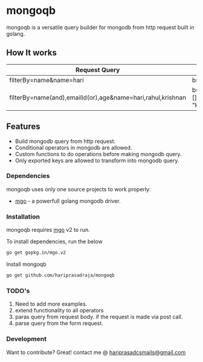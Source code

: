 # mongoqb

mongoqb is a versatile query builder for mongodb from http request built in golang.

## How It works

| Request Query            | Monogo DB Query        | Operators |
| ----------------------- | ---------------------- | --------- |
| filterBy=name&name=hari | bson.M{"name": "hari"} | None      |
| filterBy=name(and),emailId(or),age&name=hari,rahul,krishnan|bson.M{"name":bson.M{"$and": []string{"hari", "rahul", "krishnan"}}}| conditional operators|

## Features

- Build mongodb query from http request.
- Conditional operators in mongodb are allowed.
- Custom functions to do operations before making mongodb query.
- Only exported keys are allowed to transform into mongodb query.

### Dependencies

mongoqb uses only one source projects to work properly:

- [mgo] - a powerfull golang mongodb driver.

### Installation

mongoqb requires [mgo](https://labix.org/mgo) v2 to run.

To install dependencies, run the below

```sh
go get gopkg.in/mgo.v2
```

Install mongoqb

```sh
go get github.com/hariprasadraja/mongoqb

```

### TODO's

1. Need to add more examples.
2. extend functionality to all operators
3. paras query from request body. if the request is made via post call. 
4. parse query from the form request. 
### Development

Want to contribute? Great!
contact me @ hariprasadcsmails@gmail.com

[//]: # (These are reference links used in the body of this note and get stripped out when the markdown processor does its job. There is no need to format nicely because it shouldn't be seen. Thanks SO - http://stackoverflow.com/questions/4823468/store-comments-in-markdown-syntax)

   [mgo]: <http://labix.org/mgo>
